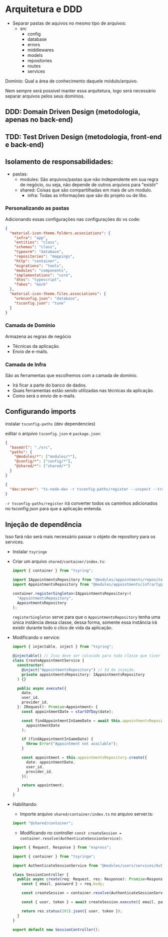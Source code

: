 # Arquitetura e DDD

- Separar pastas de aquivos no mesmo tipo de arquivos:
  - src
    - config
    - database
    - errors
    - middlewares
    - models
    - repositories
    - routes
    - services

Domínio: Qual a área de conhecimento daquele módulo/arquivo.

Nem sempre será possível manter essa arquitetura, logo será necessário separar arquivos pelos seus domínios.

## DDD: Domain Driven Design (metodologia, apenas no back-end)

## TDD: Test Driven Design (metodologia, front-end e back-end)

## Isolamento de responsabilidades:

- pastas:
  - modules: São arquivos/pastas que não independente em sua regra de negócio, ou seja, não depende de outros arquivos para "existir"
  - shared: Coisas que são compartilhadas em mais de um modulo.
    - infra: Todas as informações que são do projeto ou de libs.

### Personalizando as pastas

Adicionando essas configurações nas configurações do vs code:

```json
{
  "material-icon-theme.folders.associations": {
    "infra": "app",
    "entities": "class",
    "schemas": "class",
    "typeorm": "database",
    "repositories": "mappings",
    "http": "container",
    "migrations": "tools",
    "modules": "components",
    "implementations": "core",
    "dtos": "typescript",
    "fakes": "mock"
  },
  "material-icon-theme.files.associations": {
    "ormconfig.json": "database",
    "tsconfig.json": "tune"
  }
}
```

### Camada de Domínio

Armazena as regras de negócio

- Técnicas da aplicação.
- Envio de e-mails.

### Camada de Infra

São as ferramentas que escolhemos com a camada de domínio.

- Irá ficar a parte do banco de dados.
- Quais ferramentas estão sendo utilizadas nas técnicas da aplicação.
- Como será o envio de e-mails.

## Configurando imports

instalar `tsconfig-paths` (dev dependencies)

editar o arquivo `tsconfig.json` e `package.json`:

```json
{
  "baseUrl": "./src",
  "paths": {
    "@modules/*": ["modules/*"],
    "@config/*": ["config/*"],
    "@shared/*": ["shared/*"]
  }
}
```

```json
{
  "dev:server": "ts-node-dev -r tsconfig-paths/register --inspect --transpileOnly --ignore-watch node_modules ./src/shared/infra/http/server.ts"
}
```

`-r tsconfig-paths/register` irá converter todos os caminhos adicionados no tsconfig.json para que a aplicação entenda.

## Injeção de dependência

Isso fará não será mais necessário passar o objeto de repository para os services.

- Instalar `tsyringe`
- Criar um arquivo `shared/container/index.ts`:

  ```ts
  import { container } from "tsyring";

  import IAppointmentsRepository from "@modules/appointments/repositories/IAppointmentsRepository";
  import AppointmentsRepository from "@modules/appointments/infra/typeorm/repositories/AppointmentsRepository";

  container.registerSingleton<IAppointmentsRepository>(
    "AppointmentsRepository",
    AppointmentsRepository
  );
  ```

  `registerSingleton` serve para que o `AppointmentsRepository` tenha uma única instância dessa classe, dessa forma, somente essa instância irá existir durante todo o clico de vida da aplicação.

- Modificando o service:

  ```ts
  import { injectable, inject } from "tsyring";

  @injectable() // Isso deve ser colocado para toda classe que tiver injeção de dependências.
  class CreateAppointmentService {
    constructor(
      @inject("AppointmentsRepository") // Id da injeção.
      private appointmentsRepository: IAppointmentsRepository
    ) {}

    public async execute({
      date,
      user_id,
      provider_id,
    }: IRequest): Promise<Appointment> {
      const appointmentDate = startOfDay(date);

      const findAppointmentInSameDate = await this.appointmentsRepository.findByDate(
        appointmentDate
      );

      if (findAppointmentInSameDate) {
        throw Error("Appointment not available");
      }

      const appointment = this.appointmentsRepository.create({
        date: appointmentDate,
        user_id,
        provider_id,
      });

      return appointment;
    }
  }
  ```

- Habilitando:

  - Importe arquivo `shared/container/index.ts` no arquivo server.ts:

  ```ts
  import "@shared/container";
  ```

  - Modificando no controller `const createSession = container.resolve(AuthenticateSessionService)`:

  ```ts
  import { Request, Response } from "express";

  import { container } from "tsyringe";

  import AuthenticateSessionService from "@modules/users/services/AuthenticateSessionService";

  class SessionController {
    public async create(req: Request, res: Response): Promise<Response> {
      const { email, password } = req.body;

      const createSession = container.resolve(AuthenticateSessionService);

      const { user, token } = await createSession.execute({ email, password });

      return res.status(201).json({ user, token });
    }
  }

  export default new SessionController();
  ```
